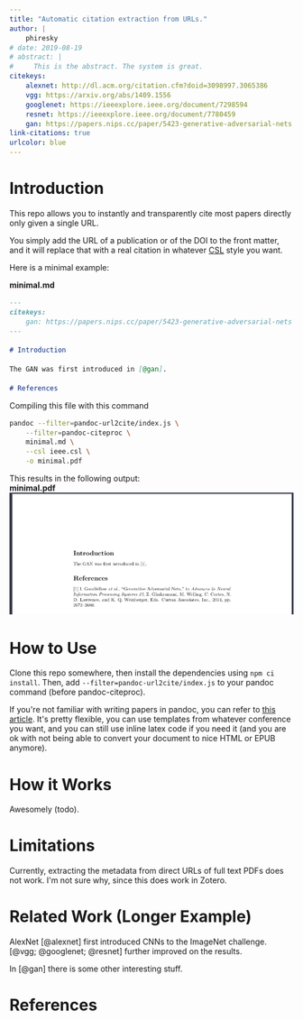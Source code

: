 ```yaml
---
title: "Automatic citation extraction from URLs."
author: |
    phiresky
# date: 2019-08-19
# abstract: |
#     This is the abstract. The system is great.
citekeys:
    alexnet: http://dl.acm.org/citation.cfm?doid=3098997.3065386
    vgg: https://arxiv.org/abs/1409.1556
    googlenet: https://ieeexplore.ieee.org/document/7298594
    resnet: https://ieeexplore.ieee.org/document/7780459
    gan: https://papers.nips.cc/paper/5423-generative-adversarial-nets
link-citations: true
urlcolor: blue
---
```


# Introduction

This repo allows you to instantly and transparently cite most papers directly only given a single URL.

You simply add the URL of a publication or of the DOI to the front matter, and it will replace that with a real citation in whatever [CSL](https://citationstyles.org/) style you want.

Here is a minimal example:

**minimal.md**

``` {.markdown .number-lines}
---
citekeys:
    gan: https://papers.nips.cc/paper/5423-generative-adversarial-nets
---

# Introduction

The GAN was first introduced in [@gan].

# References
```

Compiling this file with this command

```bash
pandoc --filter=pandoc-url2cite/index.js \
    --filter=pandoc-citeproc \
    minimal.md \
    --csl ieee.csl \
    -o minimal.pdf
```

This results in the following output:  
**minimal.pdf**  
![](example/minimal.png)

# How to Use

Clone this repo somewhere, then install the dependencies using `npm ci install`. Then, add `--filter=pandoc-url2cite/index.js` to your pandoc command (before pandoc-citeproc).

If you're not familiar with writing papers in pandoc, you can refer to [this article](https://opensource.com/article/18/9/pandoc-research-paper). It's pretty flexible, you can use templates from whatever conference you want, and you can still use inline latex code if you need it (and you are ok with not being able to convert your document to nice HTML or EPUB anymore).

# How it Works

Awesomely (todo).

# Limitations

Currently, extracting the metadata from direct URLs of full text PDFs does not work. I'm not sure why, since this does work in Zotero.

# Related Work (Longer Example)

AlexNet [@alexnet] first introduced CNNs to the ImageNet challenge. [@vgg; @googlenet; @resnet] further improved on the results.

In [@gan] there is some other interesting stuff.

# References

